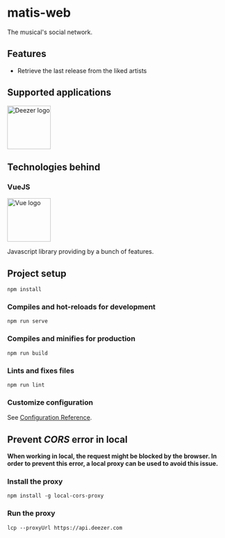
# matis-web
The musical's social network.

## Features
  - Retrieve the last release from the liked artists

## Supported applications
<p align="left"><a href="https://www.deezer.com" target="_blank" rel="noopener noreferrer"><img width="100" src="https://e-cdns-files.dzcdn.net/cache/slash/images/common/logos/deezer_black.d6ac6f2e01ab99235817963405917ae3.png" alt="Deezer logo"></a></p>

## Technologies behind

### VueJS 
<p align="left"><a href="https://vuejs.org" target="_blank" rel="noopener noreferrer"><img width="100" src="https://vuejs.org/images/logo.png" alt="Vue logo"></a></p>
Javascript library providing by a bunch of features.


## Project setup
```
npm install
```

### Compiles and hot-reloads for development
```
npm run serve
```

### Compiles and minifies for production
```
npm run build
```

### Lints and fixes files
```
npm run lint
```

### Customize configuration
See [Configuration Reference](https://cli.vuejs.org/config/).

## Prevent *CORS* error in local
**When working in local, the request might be blocked by the browser. In order to prevent this error, a local proxy can be used to avoid this issue.**

### Install the proxy
```
npm install -g local-cors-proxy
```
### Run the proxy
```
lcp --proxyUrl https://api.deezer.com
```
